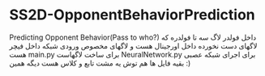 # SS2D-OpponentBehaviorPrediction
Predicting Opponent Behavior(Pass to who?)
داخل فولدر لاگ سه تا فولدره که لاگهای دست نخورده داخل اورجینال هست و لاگهای مخصوص ورودی شبکه داخل فیچر هست
main.py
برای ساخت لاگهاست
NeuralNetwork.py
برای اجرای شبکه عصبی
بقیه فایل ها هم توش یه مشت تابع و کلاس هست دیگه
همین :)
